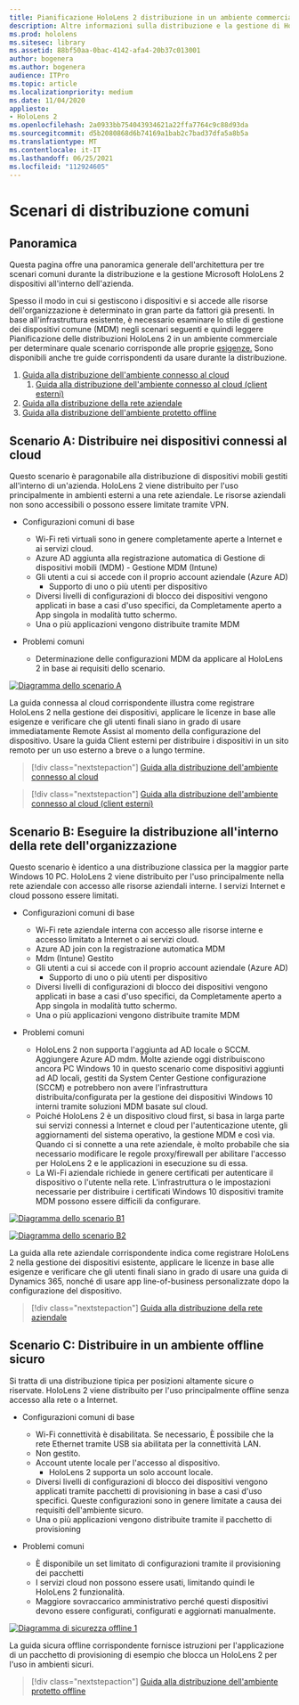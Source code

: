 ```yaml
---
title: Pianificazione HoloLens 2 distribuzione in un ambiente commerciale
description: Altre informazioni sulla distribuzione e la gestione di HoloLens in ambienti aziendali, tra cui l'infrastruttura, Azure Active Directory e la gestione dei dispositivi mobili.
ms.prod: hololens
ms.sitesec: library
ms.assetid: 88bf50aa-0bac-4142-afa4-20b37c013001
author: bogenera
ms.author: bogenera
audience: ITPro
ms.topic: article
ms.localizationpriority: medium
ms.date: 11/04/2020
appliesto:
- HoloLens 2
ms.openlocfilehash: 2a0933bb754043934621a22ffa7764c9c88d93da
ms.sourcegitcommit: d5b2080868d6b74169a1bab2c7bad37dfa5a8b5a
ms.translationtype: MT
ms.contentlocale: it-IT
ms.lasthandoff: 06/25/2021
ms.locfileid: "112924605"
---
```

# <a name="common-deployment-scenarios"></a>Scenari di distribuzione comuni

## <a name="overview"></a>Panoramica

Questa pagina offre una panoramica generale dell'architettura per tre scenari comuni durante la distribuzione e la gestione Microsoft HoloLens 2 dispositivi all'interno dell'azienda.

Spesso il modo in cui si gestiscono i dispositivi e si accede alle risorse dell'organizzazione è determinato in gran parte da fattori già presenti. In base all'infrastruttura esistente, è necessario esaminare lo stile di gestione dei dispositivi comune (MDM) negli scenari seguenti e quindi leggere Pianificazione delle distribuzioni HoloLens 2 in un ambiente commerciale per determinare quale scenario corrisponde alle proprie [esigenze.](hololens-core-components.md) Sono disponibili anche tre guide corrispondenti da usare durante la distribuzione.


 1. [Guida alla distribuzione dell'ambiente connesso al cloud](hololens2-cloud-connected-overview.md)
     1. [Guida alla distribuzione dell'ambiente connesso al cloud (client esterni)](hololens2-deployment-guide.md)
 1. [Guida alla distribuzione della rete aziendale](hololens2-corp-connected-overview.md)
 1. [Guida alla distribuzione dell'ambiente protetto offline](hololens-common-scenarios-offline-secure.md)

## <a name="scenario-a-deploy-to-cloud-connected-devices"></a>Scenario A: Distribuire nei dispositivi connessi al cloud

Questo scenario è paragonabile alla distribuzione di dispositivi mobili gestiti all'interno di un'azienda. HoloLens 2 viene distribuito per l'uso principalmente in ambienti esterni a una rete aziendale. Le risorse aziendali non sono accessibili o possono essere limitate tramite VPN. 
 * Configurazioni comuni di base
   * Wi-Fi reti virtuali sono in genere completamente aperte a Internet e ai servizi cloud.
   * Azure AD aggiunta alla registrazione automatica di Gestione di dispositivi mobili (MDM) - Gestione MDM (Intune)
   * Gli utenti a cui si accede con il proprio account aziendale (Azure AD)
     * Supporto di uno o più utenti per dispositivo
   * Diversi livelli di configurazioni di blocco dei dispositivi vengono applicati in base a casi d'uso specifici, da Completamente aperto a App singola in modalità tutto schermo.
   * Una o più applicazioni vengono distribuite tramite MDM

* Problemi comuni
   * Determinazione delle configurazioni MDM da applicare al HoloLens 2 in base ai requisiti dello scenario.

[![Diagramma dello scenario A ](images/deployment-guides-revised-scenario-a.png)](images/deployment-guides-revised-scenario-a.png#lightbox)

La guida connessa al cloud corrispondente illustra come registrare HoloLens 2 nella gestione dei dispositivi, applicare le licenze in base alle esigenze e verificare che gli utenti finali siano in grado di usare immediatamente Remote Assist al momento della configurazione del dispositivo. Usare la guida Client esterni per distribuire i dispositivi in un sito remoto per un uso esterno a breve o a lungo termine.

> [!div class="nextstepaction"]
> [Guida alla distribuzione dell'ambiente connesso al cloud](hololens2-cloud-connected-overview.md)

> [!div class="nextstepaction"]
> [Guida alla distribuzione dell'ambiente connesso al cloud (client esterni)](hololens2-deployment-guide.md)

## <a name="scenario-b-deploy-inside-your-organizations-network"></a>Scenario B: Eseguire la distribuzione all'interno della rete dell'organizzazione

Questo scenario è identico a una distribuzione classica per la maggior parte Windows 10 PC. HoloLens 2 viene distribuito per l'uso principalmente nella rete aziendale con accesso alle risorse aziendali interne. I servizi Internet e cloud possono essere limitati. 

 * Configurazioni comuni di base
   * Wi-Fi rete aziendale interna con accesso alle risorse interne e accesso limitato a Internet o ai servizi cloud.
   * Azure AD join con la registrazione automatica MDM
   * Mdm (Intune) Gestito
   * Gli utenti a cui si accede con il proprio account aziendale (Azure AD)
     * Supporto di uno o più utenti per dispositivo
   * Diversi livelli di configurazioni di blocco dei dispositivi vengono applicati in base a casi d'uso specifici, da Completamente aperto a App singola in modalità tutto schermo.
   * Una o più applicazioni vengono distribuite tramite MDM

 * Problemi comuni
   * HoloLens 2 non supporta l'aggiunta ad AD locale o SCCM. Aggiungere Azure AD mdm. Molte aziende oggi distribuiscono ancora PC Windows 10 in questo scenario come dispositivi aggiunti ad AD locali, gestiti da System Center Gestione configurazione (SCCM) e potrebbero non avere l'infrastruttura distribuita/configurata per la gestione dei dispositivi Windows 10 interni tramite soluzioni MDM basate sul cloud.
   * Poiché HoloLens 2 è un dispositivo cloud first, si basa in larga parte sui servizi connessi a Internet e cloud per l'autenticazione utente, gli aggiornamenti del sistema operativo, la gestione MDM e così via. Quando ci si connette a una rete aziendale, è molto probabile che sia necessario modificare le regole proxy/firewall per abilitare l'accesso per HoloLens 2 e le applicazioni in esecuzione su di essa.
   * La Wi-Fi aziendale richiede in genere certificati per autenticare il dispositivo o l'utente nella rete. L'infrastruttura o le impostazioni necessarie per distribuire i certificati Windows 10 dispositivi tramite MDM possono essere difficili da configurare.

[![Diagramma dello scenario B1 ](images/deployment-guides-revised-scenario-b-01-1.png)](images/deployment-guides-revised-scenario-b-01-1.png#lightbox)

[![Diagramma dello scenario B2 ](images/deployment-guides-revised-scenario-b-02-1.png)](images/deployment-guides-revised-scenario-b-02-1.png#lightbox)

La guida alla rete aziendale corrispondente indica come registrare HoloLens 2 nella gestione dei dispositivi esistente, applicare le licenze in base alle esigenze e verificare che gli utenti finali siano in grado di usare una guida di Dynamics 365, nonché di usare app line-of-business personalizzate dopo la configurazione del dispositivo.

> [!div class="nextstepaction"]
> [Guida alla distribuzione della rete aziendale](hololens2-corp-connected-overview.md)

## <a name="scenario-c-deploy-in-secure-offline-environment"></a>Scenario C: Distribuire in un ambiente offline sicuro

Si tratta di una distribuzione tipica per posizioni altamente sicure o riservate. HoloLens 2 viene distribuito per l'uso principalmente offline senza accesso alla rete o a Internet. 
 * Configurazioni comuni di base
   * Wi-Fi connettività è disabilitata. Se necessario, È possibile che la rete Ethernet tramite USB sia abilitata per la connettività LAN.
   * Non gestito.
   * Account utente locale per l'accesso al dispositivo.
     * HoloLens 2 supporta un solo account locale.
   * Diversi livelli di configurazioni di blocco dei dispositivi vengono applicati tramite pacchetti di provisioning in base a casi d'uso specifici. Queste configurazioni sono in genere limitate a causa dei requisiti dell'ambiente sicuro.
   * Una o più applicazioni vengono distribuite tramite il pacchetto di provisioning

 * Problemi comuni
   * È disponibile un set limitato di configurazioni tramite il provisioning dei pacchetti
   * I servizi cloud non possono essere usati, limitando quindi le HoloLens 2 funzionalità.
   * Maggiore sovraccarico amministrativo perché questi dispositivi devono essere configurati, configurati e aggiornati manualmente.

[![Diagramma di sicurezza offline 1 ](images/deployment-guides-revised-scenario-c-01.png)](images/deployment-guides-revised-scenario-c-01.png#lightbox)

La guida sicura offline corrispondente fornisce istruzioni per l'applicazione di un pacchetto di provisioning di esempio che blocca un HoloLens 2 per l'uso in ambienti sicuri.

> [!div class="nextstepaction"]
> [Guida alla distribuzione dell'ambiente protetto offline](hololens-common-scenarios-offline-secure.md)


